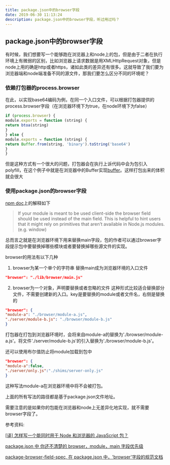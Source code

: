 ```yaml
---
title: package.json中的browser字段
date: 2019-06-30 11:13:24
description: package.json中的browser字段，听过用过吗？
---
```


## package.json中的browser字段

有时候，我们想要写一个能够跑在浏览器上和node上的包，但是由于二者在执行环境上有微弱的区别，比如浏览器上请求数据是用XMLHttpRequest对象，但是node上用的确是http或者https，诸如此类的差异还有很多。这就导致了我们要为浏览器端和node端准备不同的源文件，那我们要怎么区分不同的环境呢？
<!--more-->

### 依赖打包器的process.browser
在此，以实现base64编码为例，在同一个入口文件，可以根据打包器提供的process.browser字段（在浏览器环境下为true，在node环境下为false）
```js
if (process.browser) {
module.exports = function (string) {
return btoa(string)
}
} else {
module.exports = function (string) {
return Buffer.from(string, 'binary').toString('base64')
}
}
```

但是这种方式有一个很大的问题，打包器会在执行上诉代码中会为包引入polyfill，在这个例子中就是在浏览器中的Buffer实现[buffer](https://github.com/feross/buffer)。这样打包出来的体积就会很大

### 使用package.json的browser字段

[npm doc](https://docs.npmjs.com/files/package.json)上的解释如下
> If your module is meant to be used client-side the browser field should be used instead of the main field. This is helpful to hint users that it might rely on primitives that aren’t available in Node.js modules. (e.g. window)

总而言之就是在浏览器环境下用来替换main字段，包的作者可以通过browser字段提示包中要替换掉哪些模块或者要替换掉哪些源文件的实现。

browser的用法有以下几种
1. browser为某一个单个的字符串
替换main成为浏览器环境的入口文件
```json
"browser": "./lib/browser/main.js"
```
2. browser为一个对象，声明要替换或者忽略的文件
这种形式比较适合替换部分文件，不需要创建新的入口。key是要替换的module或者文件名，右侧是替换的
```json
"browser": {
"module-a": "./browser/module-a.js",
"./server/module-b.js": "./browser/module-b.js"
}
```

打包器在打包到浏览器环境时，会将来自module-a的替换为'./browser/module-a.js'。将文件'./server/module-b.js'的引入替换为'./browser/module-b.js'。

还可以使用布尔值防止将module加载到包中
```json
"browser": {
"module-a":false,
"./server/only.js":"./shims/server-only.js"
}
```
这种写法module-a在浏览器环境中将不会被打包。

上面的所有写法的路径都是基于package.json文件地址。


需要注意的是如果你的包能在浏览器和node上无差异化地实现，就不需要browser字段了。


参考资料:

[[译] 怎样写一个能同时用于 Node 和浏览器的 JavaScript 包？](https://zhuanlan.zhihu.com/p/25215447)

[package.json 中 你还不清楚的 browser，module，main 字段优先级](https://juejin.im/post/5cfe6d3be51d454d544abf30)

[package-browser-field-spec, 在 package.json 中，'browser'字段的规范文档](https://www.helplib.com/GitHub/article_134305)
